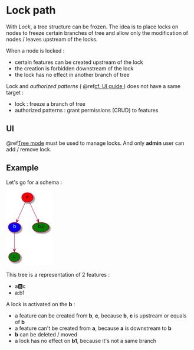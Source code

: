 # Lock path

With _Lock_, a tree structure can be frozen. The idea is to place locks on nodes to freeze certain branches of tree and allow only the modification of nodes / leaves upstream of the locks.

When a node is locked :

- certain features can be created upstream of the lock
- the creation is forbidden downstream of the lock
- the lock has no effect in another branch of tree

Lock and _authorized patterns_ ( @ref[cf. UI guide ](../ui.md#edit-a-user) ) does not have a same target :

- lock : freeze a branch of tree
- authorized patterns : grant permissions (CRUD) to features 

## UI

@ref[Tree mode](ui.md#tree-mode) must be used to manage locks. And only **admin** user can add / remove lock. 

## Example

Let's go for a schema :

<img src="../img/features/lock.png" width="25%" />

This tree is a representation of 2 features :

- a:b:c
- a:b1

A lock is activated on the **b** :

- a feature can be created from **b**, **c**, because **b**, **c** is upstream or equals of **b** 
- a feature can't be created from **a**, because **a** is downstream to **b**
- **b** can be deleted / moved
- a lock has no effect on **b1**, because it's not a same branch